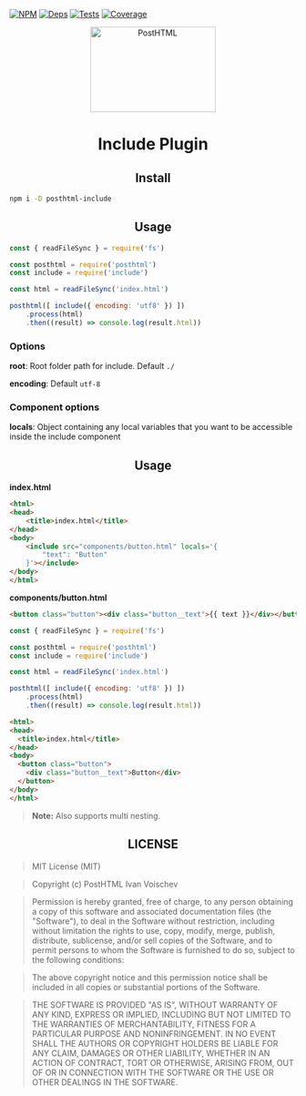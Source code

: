[![NPM][npm]][npm-url]
[![Deps][deps]][deps-url]
[![Tests][travis]][travis-url]
[![Coverage][cover]][cover-url]

<div align="center">
  <img width="220" height="150" title="PostHTML" src="http://posthtml.github.io/posthtml/logo.svg">
  <h1>Include Plugin</h1>
</div>

<h2 align="center">Install</h2>

```bash
npm i -D posthtml-include
```

<h2 align="center">Usage</h2>

```js
const { readFileSync } = require('fs')

const posthtml = require('posthtml')
const include = require('include')

const html = readFileSync('index.html')

posthtml([ include({ encoding: 'utf8' }) ])
    .process(html)
    .then((result) => console.log(result.html))
```

### Options

__root__: Root folder path for include. Default `./`

__encoding__: Default `utf-8`

### Component options
__locals__: Object containing any local variables that you want to be accessible inside the include component

<h2 align="center">Usage</h2>

__index.html__

```html
<html>
<head>
    <title>index.html</title>
</head>
<body>
    <include src="components/button.html" locals='{
        "text": "Button"
    }'></include>
</body>
</html>
```

__components/button.html__
```html
<button class="button"><div class="button__text">{{ text }}</div></button>
```

```js
const { readFileSync } = require('fs')

const posthtml = require('posthtml')
const include = require('include')

const html = readFileSync('index.html')

posthtml([ include({ encoding: 'utf8' }) ])
    .process(html)
    .then((result) => console.log(result.html))
```

```html
<html>
<head>
  <title>index.html</title>
</head>
<body>
  <button class="button">
    <div class="button__text">Button</div>
  </button>
</body>
</html>
```
> **Note:** Also supports multi nesting.

<h2 align="center">LICENSE</h2>

> MIT License (MIT)

> Copyright (c) PostHTML Ivan Voischev

> Permission is hereby granted, free of charge, to any person obtaining a copy
of this software and associated documentation files (the "Software"), to deal
in the Software without restriction, including without limitation the rights
to use, copy, modify, merge, publish, distribute, sublicense, and/or sell
copies of the Software, and to permit persons to whom the Software is
furnished to do so, subject to the following conditions:

> The above copyright notice and this permission notice shall be included in all
copies or substantial portions of the Software.

> THE SOFTWARE IS PROVIDED "AS IS", WITHOUT WARRANTY OF ANY KIND, EXPRESS OR
IMPLIED, INCLUDING BUT NOT LIMITED TO THE WARRANTIES OF MERCHANTABILITY,
FITNESS FOR A PARTICULAR PURPOSE AND NONINFRINGEMENT. IN NO EVENT SHALL THE
AUTHORS OR COPYRIGHT HOLDERS BE LIABLE FOR ANY CLAIM, DAMAGES OR OTHER
LIABILITY, WHETHER IN AN ACTION OF CONTRACT, TORT OR OTHERWISE, ARISING FROM,
OUT OF OR IN CONNECTION WITH THE SOFTWARE OR THE USE OR OTHER DEALINGS IN THE
SOFTWARE.

[npm]: https://img.shields.io/npm/v/posthtml-include.svg
[npm-url]: https://npmjs.com/package/posthtml-include

[deps]: https://david-dm.org/posthtml/posthtml-include.svg
[deps-url]: https://david-dm.org/posthtml/posthtml-include

[style]: https://img.shields.io/badge/code%20style-standard-yellow.svg
[style-url]: http://standardjs.com/

[travis]: http://img.shields.io/travis/posthtml/posthtml-include.svg
[travis-url]: https://travis-ci.org/posthtml/posthtml-include

[cover]: https://coveralls.io/repos/github/posthtml/posthtml-include/badge.svg?branch=master
[cover-url]: https://coveralls.io/github/posthtml/posthtml-include?branch=master
